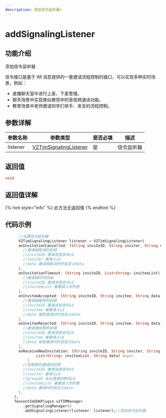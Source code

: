 ```yaml
---
description: 添加信令监听器√
---
```


# addSignalingListener

## 功能介绍

添加信令监听器

信令接口是基于 IM 消息提供的一套邀请流程控制的接口，可以实现多种实时场景，例如：

* 直播聊天室中进行上麦、下麦管理。
* 聊天场景中实现类似微信中的音视频通话功能。
* 教育场景中老师邀请同学们举手、发言的流程控制。

## 参数详解

| 参数名称     | 参数类型                                                                          | 是否必填 | 描述    |
| -------- | ----------------------------------------------------------------------------- | ---- | ----- |
| listener | [V2TimSignalingListener](../guan-jian-lei/listener/v2timsignalinglistener.md) | 是    | 信令监听器 |

## 返回值

```dart
void
```

## 返回值详解

{% hint style="info" %}
此方法无返回值
{% endhint %}

## 代码示例

```dart
      //设置信令监听器
      V2TimSignalingListener listener = V2TimSignalingListener(
      onInvitationCancelled: (String inviteID, String inviter, String data) async {
        //邀请被取消的回调
        //inviteID 邀请消息信令id
        //inviter 邀请人id
        //data 邀请被取消时的自定义data
      },
      onInvitationTimeout: (String inviteID, List<String> inviteeList) async {
        //邀请超时的回调
        //inviteID 邀请消息信令id
        //inviteeList 被邀请人的列表
      },
      onInviteeAccepted: (String inviteID, String invitee, String data) async {
        //邀请被接受的回调
        //inviteID 邀请消息信令id
        //invitee 被邀请人id
        //data 接受邀请时的自定义data
      },
      onInviteeRejected: (String inviteID, String invitee, String data) async {
        //邀请被拒绝的回调
        //inviteID 邀请消息信令id
        //invitee 被邀请人id
        //data 拒绝邀请时的自定义data
      },
      onReceiveNewInvitation: (String inviteID, String inviter, String groupID,
              List<String> inviteeList, String data) async
          {
        //获取新的邀请的回调
        //inviteID 邀请消息信令id
        //inviter 邀请人id
        //groupID 发出邀请的群组id
        //inviteeList 被邀请人的列表
        //data 邀请时的自定义data
      },
    );
    TencentImSDKPlugin.v2TIMManager
        .getSignalingManager()
        .addSignalingListener(listener: listener);//添加信令监听器
```
